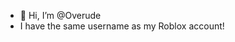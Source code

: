 - 👋 Hi, I’m @Overude
- I have the same username as my Roblox account!
<!---
Overude/Overude is a ✨ special ✨ repository because its `README.md` (this file) appears on your GitHub profile.
You can click the Preview link to take a look at your changes.
--->
